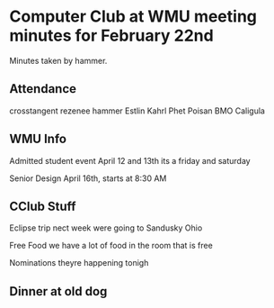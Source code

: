 # Computer Club at WMU meeting minutes for February 22nd
Minutes taken by hammer. 

## Attendance
crosstangent
rezenee
hammer
Estlin
Kahrl
Phet
Poisan
BMO
Caligula

## WMU Info
Admitted student event
    April 12 and 13th
    its a friday and saturday

Senior Design
    April 16th, starts at 8:30 AM  
    
## CClub Stuff
Eclipse trip
    nect week
    were going to Sandusky Ohio

Free Food
    we have a lot of food in the room that is free

Nominations
    theyre happening tonigh

## Dinner at old dog

